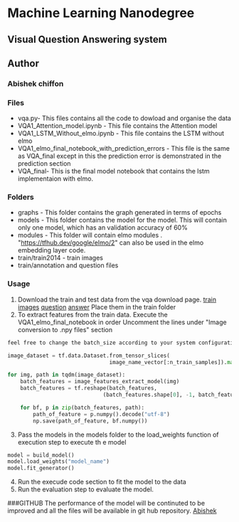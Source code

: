# Machine Learning Nanodegree
## Visual Question Answering system
## Author
### Abishek chiffon

### Files
* vqa.py- This files contains all the code to dowload and organise the data
* VQA1_Attention_model.ipynb - This file contains the Attention model
* VQA1_LSTM_Without_elmo.ipynb - This file contains the LSTM without elmo
* VQA1_elmo_final_notebook_with_prediction_errors - This file is the same as VQA_final except in this the prediction error is demonstrated in the prediction section
* VQA_final- This is the final model notebook that contains the lstm implementaion with elmo.


### Folders
* graphs - This folder contains the graph generated in terms of epochs
* models - This folder contains the model for the model. This will contain only one model, which has an validation accuracy of 60%
* modules - This folder will contain elmo modules . "https://tfhub.dev/google/elmo/2" can also be used in the elmo embedding layer code.
* train/train2014 - train images
* train/annotation and question files

### Usage 
1. Download the train and test data from the vqa download page.
[train images](http://images.cocodataset.org/zips/train2014.zip)
[question](https://s3.amazonaws.com/cvmlp/vqa/mscoco/vqa/Questions_Train_mscoco.zip)
[answer](https://s3.amazonaws.com/cvmlp/vqa/mscoco/vqa/Annotations_Train_mscoco.zip)
Place them in the train folder 
2. To extract features from the train data.
Execute the VQA1_elmo_final_notebook in order
Uncomment the lines under  "Image conversion to .npy files" section
```python
feel free to change the batch_size according to your system configuration

image_dataset = tf.data.Dataset.from_tensor_slices(
                                image_name_vector[:n_train_samples]).map(load_image_1).batch(16)

for img, path in tqdm(image_dataset):
    batch_features = image_features_extract_model(img)
    batch_features = tf.reshape(batch_features, 
                              (batch_features.shape[0], -1, batch_features.shape[3]))

    for bf, p in zip(batch_features, path):
        path_of_feature = p.numpy().decode("utf-8")
        np.save(path_of_feature, bf.numpy())
```

3. Pass the models in the models folder to the load_weights function of execution step to execute th e model 
```python
model = build_model()
model.load_weights("model_name")
model.fit_generator()
```
4. Run the execude code section to fit the model to the data
5. Run the evaluation step to evaluate the model.

###GITHUB
The performance of the model will be continuted to be improved and all the files will be available in git hub repository.
[Abishek](https://github.com/abishekchiff/udacity_vqa)

